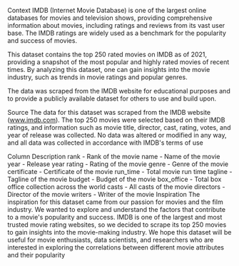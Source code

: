 Context
IMDB (Internet Movie Database) is one of the largest online databases for movies and television shows, providing comprehensive information about movies, including ratings and reviews from its vast user base. The IMDB ratings are widely used as a benchmark for the popularity and success of movies.

This dataset contains the top 250 rated movies on IMDB as of 2021, providing a snapshot of the most popular and highly rated movies of recent times. By analyzing this dataset, one can gain insights into the movie industry, such as trends in movie ratings and popular genres.

The data was scraped from the IMDB website for educational purposes and to provide a publicly available dataset for others to use and build upon.

Source
The data for this dataset was scraped from the IMDB website (www.imdb.com). The top 250 movies were selected based on their IMDB ratings, and information such as movie title, director, cast, rating, votes, and year of release was collected. No data was altered or modified in any way, and all data was collected in accordance with IMDB's terms of use

Column Description
rank - Rank of the movie
name - Name of the movie
year - Release year
rating - Rating of the movie
genre - Genre of the movie
certificate - Certificate of the movie
run_time - Total movie run time
tagline - Tagline of the movie
budget - Budget of the movie
box_office - Total box office collection across the world
casts - All casts of the movie
directors - Director of the movie
writers - Writer of the movie
Inspiration
The inspiration for this dataset came from our passion for movies and the film industry. We wanted to explore and understand the factors that contribute to a movie's popularity and success. IMDB is one of the largest and most trusted movie rating websites, so we decided to scrape its top 250 movies to gain insights into the movie-making industry. We hope this dataset will be useful for movie enthusiasts, data scientists, and researchers who are interested in exploring the correlations between different movie attributes and their popularity
